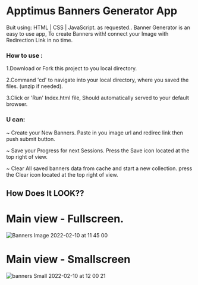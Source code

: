 # Apptimus Banners Generator App

Buit using: HTML | CSS | JavaScript.
as requested..
Banner Generator is an easy to use app, To create Banners with!
connect your Image with Redirection Link in no time.


### How to use : 


1.Download or Fork this project to you local directory.

2.Command 'cd' to navigate into your local directory, where you saved the files. (unzip if needed).

3.Click or 'Run' Index.html file, Should automatically served to your default browser. 


### U can:

~ Create your New Banners. 
Paste in you image url and redirec link then push submit button.

~ Save your Progress for next Sessions.
Press the Save icon located at the top right of view.

~ Clear All saved banners data from cache and start a new collection.
press the Clear icon located at the top right of view.


## How Does It LOOK?? 
# Main view - Fullscreen.


![Banners Image 2022-02-10 at 11 45 00](https://user-images.githubusercontent.com/65711940/153381151-958e4fa2-97ad-4f3f-8556-d88c610a0cb0.jpeg)


# Main view - Smallscreen


![banners Small  2022-02-10 at 12 00 21](https://user-images.githubusercontent.com/65711940/153384015-30258084-b8aa-41d2-b779-80d810e6ce88.jpeg)

